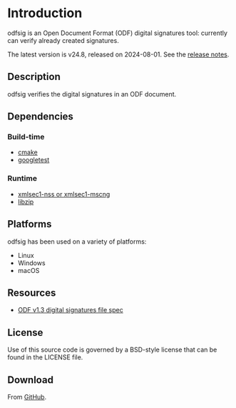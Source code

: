 # Introduction

odfsig is an Open Document Format (ODF) digital signatures tool: currently can verify already
created signatures.

The latest version is v24.8, released on 2024-08-01.  See the [release
notes](http://vmiklos.hu/odfsig/news.html).

## Description

odfsig verifies the digital signatures in an ODF document.

## Dependencies

### Build-time

- [cmake](https://cmake.org/)
- [googletest](https://github.com/google/googletest)

### Runtime

- [xmlsec1-nss or xmlsec1-mscng](https://www.aleksey.com/xmlsec/)
- [libzip](https://libzip.org/)

## Platforms

odfsig has been used on a variety of platforms:

- Linux
- Windows
- macOS

## Resources

- [ODF v1.3 digital signatures file spec](https://docs.oasis-open.org/office/OpenDocument/v1.3/os/part2-packages/OpenDocument-v1.3-os-part2-packages.html#__RefHeading__752871_826425813)

## License

Use of this source code is governed by a BSD-style license that can be found in
the LICENSE file.

## Download

From [GitHub](https://github.com/vmiklos/odfsig).
